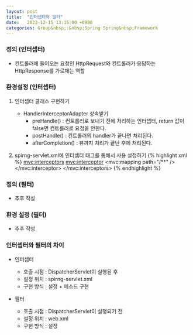 ```yaml
---
layout: post
title:  "인터셉터와 필터"
date:   2023-12-15 13:15:00 +0900
categories: Group&nbsp;:&nbsp;Spring Spring&nbsp;Framework
---
```


### 정의 (인터셉터)

- 컨트롤러에 들어오는 요청인 HttpRequest와 컨트롤러가 응답하는 HttpResponse를 가로채는 역할

### 환경설정 (인터셉터)

1. 인터셉터 클래스 구현하기
    - HandlerInterceptorAdapter 상속받기
        - preHandle() : 컨트롤러로 보내기 전에 처리하는 인터셉터, return 값이 false면 컨트롤러로 요청을 안한다.
        - postHandle() : 컨트롤러의 handler가 끝나면 처리된다.
        - afterCompletion() : 뷰까지 처리가 끝난 후에 처리된다.

2. spirng-servlet.xml에 인터셉터 태그를 통해서 사용 설정하기
    {% highlight xml %}
    <mvc:interceptors>
        <mvc:interceptor>
            <mvc:mapping path="/**" /> 
            <bean class="com.project.util.MyInterceptor" />
        </mvc:interceptor>
    </mvc:interceptors>
    {% endhighlight %}

### 정의 (필터)

- 추후 작성

### 환경 설정 (필터)

- 추후 작성

### 인터셉터와 필터의 차이

- 인터셉터
    - 호출 시점 : DispatcherServlet이 실행된 후
    - 설정 위치 : spirng-servlet.xml
    - 구현 방식 : 설정 + 메소드 구현

- 필터
    - 호출 시점 : DispatcherServlet이 실행되기 전
    - 설정 위치 : web.xml
    - 구현 방식 : 설정